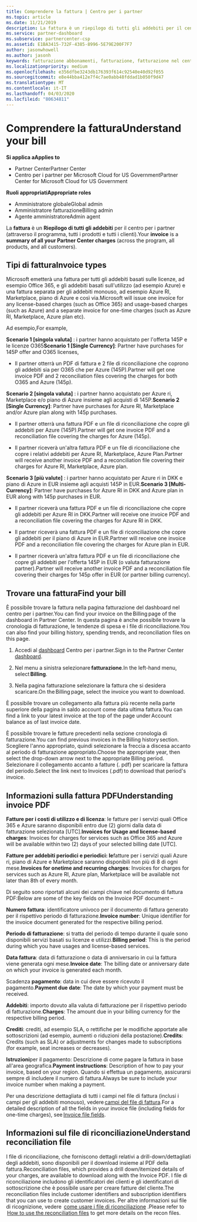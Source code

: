 ```yaml
---
title: Comprendere la fattura | Centro per i partner
ms.topic: article
ms.date: 11/21/2019
description: La fattura è un riepilogo di tutti gli addebiti per il centro per i partner (per il programma, i prodotti e i clienti) per il periodo mensile corrente.
ms.service: partner-dashboard
ms.subservice: partnercenter-csp
ms.assetid: E1BA3415-732F-4385-8996-5E79E200F7F7
author: jasonwhowell
ms.author: jasonh
keywords: fatturazione abbonamenti, fatturazione, fatturazione nel centro per i partner, centri per i partner fatturazione, leggere la fattura, fattura, fattura del centro per i partner, fattura CSP, dove è la fattura?
ms.localizationpriority: medium
ms.openlocfilehash: e356dfbe3243db176393f614c92540e40d92f055
ms.sourcegitcommit: e8e44bba412e7f4c7ae0abb48fddad1b050f9d47
ms.translationtype: MT
ms.contentlocale: it-IT
ms.lasthandoff: 04/03/2020
ms.locfileid: "80634811"
---
```

# <a name="understand-your-bill"></a><span data-ttu-id="c61a4-104">Comprendere la fattura</span><span class="sxs-lookup"><span data-stu-id="c61a4-104">Understand your bill</span></span>

<span data-ttu-id="c61a4-105">**Si applica a**</span><span class="sxs-lookup"><span data-stu-id="c61a4-105">**Applies to**</span></span>

- <span data-ttu-id="c61a4-106">Partner Center</span><span class="sxs-lookup"><span data-stu-id="c61a4-106">Partner Center</span></span>
- <span data-ttu-id="c61a4-107">Centro per i partner per Microsoft Cloud for US Government</span><span class="sxs-lookup"><span data-stu-id="c61a4-107">Partner Center for Microsoft Cloud for US Government</span></span>

<span data-ttu-id="c61a4-108">**Ruoli appropriati**</span><span class="sxs-lookup"><span data-stu-id="c61a4-108">**Appropriate roles**</span></span>

- <span data-ttu-id="c61a4-109">Amministratore globale</span><span class="sxs-lookup"><span data-stu-id="c61a4-109">Global admin</span></span>
- <span data-ttu-id="c61a4-110">Amministratore fatturazione</span><span class="sxs-lookup"><span data-stu-id="c61a4-110">Billing admin</span></span>
- <span data-ttu-id="c61a4-111">Agente amministratore</span><span class="sxs-lookup"><span data-stu-id="c61a4-111">Admin agent</span></span>


<span data-ttu-id="c61a4-112">La **fattura** è un **Riepilogo di tutti gli addebiti** per il centro per i partner (attraverso il programma, tutti i prodotti e tutti i clienti).</span><span class="sxs-lookup"><span data-stu-id="c61a4-112">Your **invoice** is a **summary of all your Partner Center charges** (across the program, all products, and all customers).</span></span> 

## <a name="invoice-types"></a><span data-ttu-id="c61a4-113">Tipi di fattura</span><span class="sxs-lookup"><span data-stu-id="c61a4-113">Invoice types</span></span>

<span data-ttu-id="c61a4-114">Microsoft emetterà una fattura per tutti gli addebiti basati sulle licenze, ad esempio Office 365, e gli addebiti basati sull'utilizzo (ad esempio Azure) e una fattura separata per gli addebiti monouso, ad esempio Azure RI, Marketplace, piano di Azure e così via.</span><span class="sxs-lookup"><span data-stu-id="c61a4-114">Microsoft will issue one invoice for any license-based charges (such as Office 365) and usage-based charges (such as Azure) and a separate invoice for one-time charges (such as Azure RI, Marketplace, Azure plan etc).</span></span> 

<span data-ttu-id="c61a4-115">Ad esempio,</span><span class="sxs-lookup"><span data-stu-id="c61a4-115">For example,</span></span>  

<span data-ttu-id="c61a4-116">**Scenario 1 [singola valuta]** : i partner hanno acquistato per l'offerta 145P e le licenze O365</span><span class="sxs-lookup"><span data-stu-id="c61a4-116">**Scenario 1 [Single Currency]**: Partner have purchases for 145P offer and O365 licenses,</span></span>  

- <span data-ttu-id="c61a4-117">Il partner otterrà un PDF di fattura e 2 file di riconciliazione che coprono gli addebiti sia per O365 che per Azure (145P).</span><span class="sxs-lookup"><span data-stu-id="c61a4-117">Partner will get one invoice PDF and 2 reconciliation files covering the charges for both O365 and Azure (145p).</span></span>  

<span data-ttu-id="c61a4-118">**Scenario 2 [singola valuta]** : i partner hanno acquistato per Azure ri, Marketplace e/o piano di Azure insieme agli acquisti di 145P.</span><span class="sxs-lookup"><span data-stu-id="c61a4-118">**Scenario 2 [Single Currency]**: Partner have purchases for Azure RI, Marketplace and/or Azure plan along with 145p purchases.</span></span> 

- <span data-ttu-id="c61a4-119">Il partner otterrà una fattura PDF e un file di riconciliazione che copre gli addebiti per Azure (145P).</span><span class="sxs-lookup"><span data-stu-id="c61a4-119">Partner will get one invoice PDF and a reconciliation file covering the charges for Azure (145p).</span></span> 

- <span data-ttu-id="c61a4-120">Il partner riceverà un'altra fattura PDF e un file di riconciliazione che copre i relativi addebiti per Azure RI, Marketplace, Azure Plan.</span><span class="sxs-lookup"><span data-stu-id="c61a4-120">Partner will receive another invoice PDF and a reconciliation file covering their charges for Azure RI, Marketplace, Azure plan.</span></span> 

<span data-ttu-id="c61a4-121">**Scenario 3 [più valute]** : i partner hanno acquistato per Azure ri in DKK e piano di Azure in EUR insieme agli acquisti 145P in EUR.</span><span class="sxs-lookup"><span data-stu-id="c61a4-121">**Scenario 3 [Multi-Currency]**: Partner have purchases for Azure RI in DKK and Azure plan in EUR along with 145p purchases in EUR.</span></span> 

- <span data-ttu-id="c61a4-122">Il partner riceverà una fattura PDF e un file di riconciliazione che copre gli addebiti per Azure RI in DKK.</span><span class="sxs-lookup"><span data-stu-id="c61a4-122">Partner will receive one invoice PDF and a reconciliation file covering the charges for Azure RI in DKK.</span></span> 

- <span data-ttu-id="c61a4-123">Il partner riceverà una fattura PDF e un file di riconciliazione che copre gli addebiti per il piano di Azure in EUR.</span><span class="sxs-lookup"><span data-stu-id="c61a4-123">Partner will receive one invoice PDF and a reconciliation file covering the charges for Azure plan in EUR.</span></span> 

- <span data-ttu-id="c61a4-124">Il partner riceverà un'altra fattura PDF e un file di riconciliazione che copre gli addebiti per l'offerta 145P in EUR (o valuta fatturazione partner).</span><span class="sxs-lookup"><span data-stu-id="c61a4-124">Partner will receive another invoice PDF and a reconciliation file covering their charges for 145p offer in EUR (or partner billing currency).</span></span> 

## <a name="find-your-bill"></a><span data-ttu-id="c61a4-125">Trovare una fattura</span><span class="sxs-lookup"><span data-stu-id="c61a4-125">Find your bill</span></span> 

<span data-ttu-id="c61a4-126">È possibile trovare la fattura nella pagina fatturazione del dashboard nel centro per i partner.</span><span class="sxs-lookup"><span data-stu-id="c61a4-126">You can find your invoice on the Billing page of the dashboard in Partner Center.</span></span> <span data-ttu-id="c61a4-127">In questa pagina è anche possibile trovare la cronologia di fatturazione, le tendenze di spesa e i file di riconciliazione.</span><span class="sxs-lookup"><span data-stu-id="c61a4-127">You can also find your billing history, spending trends, and reconciliation files on this page.</span></span> 

1. <span data-ttu-id="c61a4-128">Accedi al [dashboard](https://partner.microsoft.com/dashboard/home) Centro per i partner.</span><span class="sxs-lookup"><span data-stu-id="c61a4-128">Sign in to the Partner Center [dashboard](https://partner.microsoft.com/dashboard/home).</span></span> 

2. <span data-ttu-id="c61a4-129">Nel menu a sinistra selezionare **fatturazione**.</span><span class="sxs-lookup"><span data-stu-id="c61a4-129">In the left-hand menu, select **Billing**.</span></span> 

3. <span data-ttu-id="c61a4-130">Nella pagina fatturazione selezionare la fattura che si desidera scaricare.</span><span class="sxs-lookup"><span data-stu-id="c61a4-130">On the Billing page, select the invoice you want to download.</span></span> 

<span data-ttu-id="c61a4-131">È possibile trovare un collegamento alla fattura più recente nella parte superiore della pagina in saldo account come data ultima fattura.</span><span class="sxs-lookup"><span data-stu-id="c61a4-131">You can find a link to your latest invoice at the top of the page under Account balance as of last invoice date.</span></span> 

<span data-ttu-id="c61a4-132">È possibile trovare le fatture precedenti nella sezione cronologia di fatturazione.</span><span class="sxs-lookup"><span data-stu-id="c61a4-132">You can find previous invoices in the Billing history section.</span></span> <span data-ttu-id="c61a4-133">Scegliere l'anno appropriato, quindi selezionare la freccia a discesa accanto al periodo di fatturazione appropriato.</span><span class="sxs-lookup"><span data-stu-id="c61a4-133">Choose the appropriate year, then select the drop-down arrow next to the appropriate Billing period.</span></span> <span data-ttu-id="c61a4-134">Selezionare il collegamento accanto a fatture (. pdf) per scaricare la fattura del periodo.</span><span class="sxs-lookup"><span data-stu-id="c61a4-134">Select the link next to Invoices (.pdf) to download that period's invoice.</span></span> 

## <a name="understanding-invoice-pdf"></a><span data-ttu-id="c61a4-135">Informazioni sulla fattura PDF</span><span class="sxs-lookup"><span data-stu-id="c61a4-135">Understanding invoice PDF</span></span> 

<span data-ttu-id="c61a4-136">**Fatture per i costi di utilizzo e di licenza**: le fatture per i servizi quali Office 365 e Azure saranno disponibili entro due (2) giorni dalla data di fatturazione selezionata [UTC].</span><span class="sxs-lookup"><span data-stu-id="c61a4-136">**Invoices for Usage and license-based charges**: Invoices for charges for services such as Office 365 and Azure will be available within two (2) days of your selected billing date [UTC].</span></span>  

<span data-ttu-id="c61a4-137">**Fatture per addebiti periodici e periodici: le**fatture per i servizi quali Azure ri, piano di Azure e Marketplace saranno disponibili non più di 8 di ogni mese.</span><span class="sxs-lookup"><span data-stu-id="c61a4-137">**Invoices for onetime and recurring charges**: Invoices for charges for services such as Azure RI, Azure plan, Marketplace will be available not later than 8th of every month.</span></span>  

<span data-ttu-id="c61a4-138">Di seguito sono riportati alcuni dei campi chiave nel documento di fattura PDF:</span><span class="sxs-lookup"><span data-stu-id="c61a4-138">Below are some of the key fields on the Invoice PDF document –</span></span> 

<span data-ttu-id="c61a4-139">**Numero fattura**: identificatore univoco per il documento di fattura generato per il rispettivo periodo di fatturazione.</span><span class="sxs-lookup"><span data-stu-id="c61a4-139">**Invoice number**: Unique identifier for the invoice document generated for the respective billing period.</span></span> 

<span data-ttu-id="c61a4-140">**Periodo di fatturazione**: si tratta del periodo di tempo durante il quale sono disponibili servizi basati su licenze e utilizzi.</span><span class="sxs-lookup"><span data-stu-id="c61a4-140">**Billing period**: This is the period during which you have usages and license-based services.</span></span> 

<span data-ttu-id="c61a4-141">**Data fattura**: data di fatturazione o data di anniversario in cui la fattura viene generata ogni mese.</span><span class="sxs-lookup"><span data-stu-id="c61a4-141">**Invoice date**: The billing date or anniversary date on which your invoice is generated each month.</span></span> 

<span data-ttu-id="c61a4-142">Scadenza **pagamento**: data in cui deve essere ricevuto il pagamento.</span><span class="sxs-lookup"><span data-stu-id="c61a4-142">**Payment due date**: The date by which your payment must be received.</span></span> 

<span data-ttu-id="c61a4-143">**Addebiti**: importo dovuto alla valuta di fatturazione per il rispettivo periodo di fatturazione.</span><span class="sxs-lookup"><span data-stu-id="c61a4-143">**Charges**: The amount due in your billing currency for the respective billing period.</span></span> 

<span data-ttu-id="c61a4-144">**Crediti**: crediti, ad esempio SLA, o rettifiche per le modifiche apportate alle sottoscrizioni (ad esempio, aumenti o riduzioni della postazione).</span><span class="sxs-lookup"><span data-stu-id="c61a4-144">**Credits**: Credits (such as SLA) or adjustments for changes made to subscriptions (for example, seat increases or decreases).</span></span> 

<span data-ttu-id="c61a4-145">**Istruzioni**per il pagamento: Descrizione di come pagare la fattura in base all'area geografica.</span><span class="sxs-lookup"><span data-stu-id="c61a4-145">**Payment instructions**: Description of how to pay your invoice, based on your region.</span></span> <span data-ttu-id="c61a4-146">Quando si effettua un pagamento, assicurarsi sempre di includere il numero di fattura.</span><span class="sxs-lookup"><span data-stu-id="c61a4-146">Always be sure to include your invoice number when making a payment.</span></span> 

<span data-ttu-id="c61a4-147">Per una descrizione dettagliata di tutti i campi nel file di fattura (inclusi i campi per gli addebiti monouso), vedere [campi del file di fattura](https://docs.microsoft.com/partner-center/invoice-file).</span><span class="sxs-lookup"><span data-stu-id="c61a4-147">For a detailed description of all the fields in your invoice file (including fields for one-time charges), see [Invoice file fields](https://docs.microsoft.com/partner-center/invoice-file).</span></span> 

## <a name="understand-reconciliation-file"></a><span data-ttu-id="c61a4-148">Informazioni sul file di riconciliazione</span><span class="sxs-lookup"><span data-stu-id="c61a4-148">Understand reconciliation file</span></span> 

 <span data-ttu-id="c61a4-149">I file di riconciliazione, che forniscono dettagli relativi a drill-down/dettagliati degli addebiti, sono disponibili per il download insieme al PDF della fattura.</span><span class="sxs-lookup"><span data-stu-id="c61a4-149">Reconciliation files, which provides a drill down/itemized details of your charges, are available to download along with the Invoice PDF.</span></span> <span data-ttu-id="c61a4-150">I file di riconciliazione includono gli identificatori dei clienti e gli identificatori di sottoscrizione che è possibile usare per creare fatture del cliente.</span><span class="sxs-lookup"><span data-stu-id="c61a4-150">The reconciliation files include customer identifiers and subscription identifiers that you can use to create customer invoices.</span></span> <span data-ttu-id="c61a4-151">Per altre informazioni sui file di ricognizione, vedere  [come usare i file di riconciliazione](https://docs.microsoft.com/partner-center/use-the-reconciliation-files) .</span><span class="sxs-lookup"><span data-stu-id="c61a4-151">Please refer to  [How to use the reconciliation files](https://docs.microsoft.com/partner-center/use-the-reconciliation-files) to get more details on the recon files.</span></span> 




























